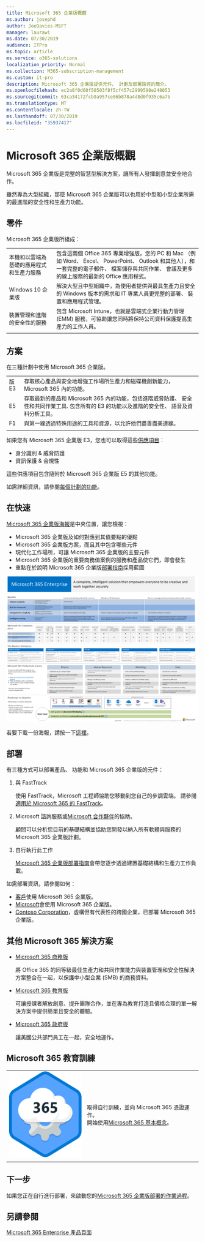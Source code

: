 ```yaml
---
title: Microsoft 365 企業版概觀
ms.author: josephd
author: JoeDavies-MSFT
manager: laurawi
ms.date: 07/30/2019
audience: ITPro
ms.topic: article
ms.service: o365-solutions
localization_priority: Normal
ms.collection: M365-subscription-management
ms.custom: it-pro
description: Microsoft 365 企業版提供元件、 計劃及部署路徑的簡介。
ms.openlocfilehash: ec2a8f0d60f50503f8f5cf457c2999598e248053
ms.sourcegitcommit: 63ca34172fcb9a957ce86b878a4d8d0f935c6a7b
ms.translationtype: MT
ms.contentlocale: zh-TW
ms.lasthandoff: 07/30/2019
ms.locfileid: "35937417"
---
```

# <a name="microsoft-365-enterprise-overview"></a>Microsoft 365 企業版概觀

Microsoft 365 企業版是完整的智慧型解決方案，讓所有人發揮創意並安全地合作。 

雖然專為大型組織，那麼 Microsoft 365 企業版可以也用於中型和小型企業所需的最進階的安全性和生產力功能。 

## <a name="components"></a>零件

Microsoft 365 企業版所組成：

|||
|:-------|:-----|
| 本機和以雲端為基礎的應用程式和生產力服務 | 包含這兩個 Office 365 專業增強版，您的 PC 和 Mac （例如 Word、 Excel、 PowerPoint、 Outlook 和其他人），和一套完整的電子郵件、 檔案儲存與共同作業、 會議及更多的線上服務的最新的 Office 應用程式。 |
| Windows 10 企業版 | 解決大型且中型組織中，為使用者提供與最具生產力且安全的 Windows 版本的需求和 IT 專業人員更完整的部署、 裝置和應用程式管理。 |
| 裝置管理和進階的安全性的服務 | 包含 Microsoft Intune，也就是雲端式企業行動力管理 (EMM) 服務，可協助讓您同時將保持公司資料保護提高生產力的工作人員。 |
|||

## <a name="plans"></a>方案

在三種計劃中使用 Microsoft 365 企業版。

|||
|:-------|:-----|
| 版 E3 | 存取核心產品與安全地增強工作場所生產力和磁碟機創新能力，Microsoft 365 內的功能。 |
| E5 | 存取最新的產品和 Microsoft 365 內的功能，包括進階威脅防護、 安全性和共同作業工具. 包含所有的 E3 的功能以及進階的安全性、 語音及資料分析工具。 |
| F1 | 與第一線透過特殊用途的工具和資源，以允許他們盡善盡美連線。 |
|||

如果您有 Microsoft 365 企業版 E3，您也可以取得這些[供應項目](https://www.microsoft.com/microsoft-365/blog/2019/01/02/introducing-new-advanced-security-and-compliance-offerings-for-microsoft-365/)：

- 身分識別 & 威脅防護
- 資訊保護 & 合規性

這些供應項目包含隨附於 Microsoft 365 企業版 E5 的其他功能。

如需詳細資訊，請參閱[每個計劃的功能](https://www.microsoft.com/microsoft-365/compare-all-microsoft-365-plans)。

## <a name="at-a-glance"></a>在快速

[Microsoft 365 企業版海報](http://aka.ms/m365eposter)是中央位置，讓您檢視：

- Microsoft 365 企業版及如何對應到其值要點的優點
- Microsoft 365 企業版方案，而且其中包含哪些元件 
- 現代化工作場所，可讓 Microsoft 365 企業版的主要元件
- Microsoft 365 企業版的重要商務值案例的服務和產品使它們，即會發生
- 重點在於說明 Microsoft 365 企業版[部署指南](deploy-microsoft-365-enterprise.md)採用藍圖

![](./media/m365-poster/m365e-poster.png)

若要下載一份海報，請按一下[這裡](https://github.com/MicrosoftDocs/microsoft-365-docs/raw/public/microsoft-365/enterprise/media/Microsoft365Enterprise.pdf)。

## <a name="deploying"></a>部署

有三種方式可以部署產品、 功能和 Microsoft 365 企業版的元件：

1. 與 FastTrack
  
   使用 FastTrack，Microsoft 工程師協助您移動到您自己的步調雲端。 請參閱[適用於 Microsoft 365 的 FastTrack](https://fasttrack.microsoft.com/microsoft365)。
  
2. Microsoft 諮詢服務或[Microsoft 合作夥伴](https://partner.microsoft.com/)的協助。

   顧問可以分析您目前的基礎結構並協助您開發以納入所有軟體與服務的 Microsoft 365 企業版計劃。

3. 自行執行此工作

   [Microsoft 365 企業版部署指南](deploy-microsoft-365-enterprise.md)會帶您逐步透過建置基礎結構和生產力工作負載。 

如需部署資訊，請參閱如何：

- [客戶](deploy-microsoft-365-enterprise.md#how-customers-use-microsoft-365-enterprise)使用 Microsoft 365 企業版。
- [Microsoft](deploy-microsoft-365-enterprise.md#how-microsoft-uses-microsoft-365-enterprise)會使用 Microsoft 365 企業版。
- [Contoso Corporation](contoso-overview.md)，虛構但有代表性的跨國企業，已部署 Microsoft 365 企業版。

## <a name="additional-microsoft-365-solutions"></a>其他 Microsoft 365 解決方案

- [Microsoft 365 商務版 ](https://docs.microsoft.com/microsoft-365/business/)
 
  將 Office 365 的同等級最佳生產力和共同作業能力與裝置管理和安全性解決方案整合在一起，以保護中小型企業 (SMB) 的商務資料。

- [Microsoft 365 教育版](https://docs.microsoft.com/education)
 
  可讓授課者解放創意、提升團隊合作，並在專為教育打造且價格合理的單一解決方案中提供簡單且安全的體驗。

- [Microsoft 365 政府版](https://www.microsoft.com/microsoft-365/government)
 
  讓美國公共部門員工在一起，安全地運作。

## <a name="microsoft-365-training"></a>Microsoft 365 教育訓練

|||
|:-------|:-----|
![](./media/m365-poster/m365-fundamentals.svg)| 取得自行訓練，並向 Microsoft 365 憑證運作。 <BR> 開始使用[Microsoft 365 基本概念](https://docs.microsoft.com/learn/paths/m365-fundamentals/)。
|||


## <a name="next-step"></a>下一步

如果您正在自行進行部署，來啟動您的[Microsoft 365 企業版部署的作業過程](deploy-microsoft-365-enterprise.md)。

## <a name="see-also"></a>另請參閱

[Microsoft 365 Enterprise 產品頁面](https://www.microsoft.com/microsoft-365/enterprise)
